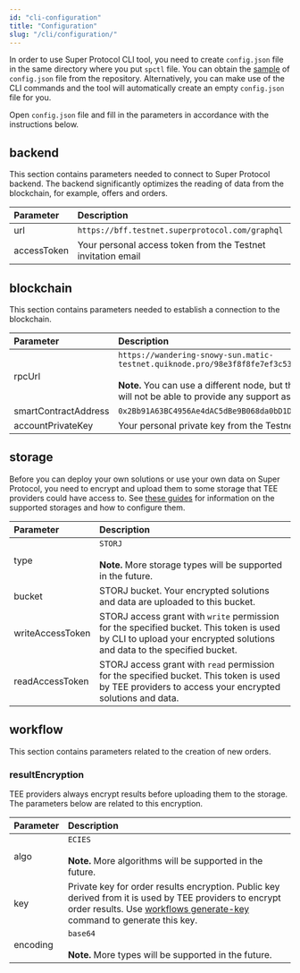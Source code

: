 ```yaml
---
id: "cli-configuration"
title: "Configuration"
slug: "/cli/configuration/"
---
```


In order to use Super Protocol CLI tool, you need to create `config.json` file in the same directory where you put `spctl` file. You can obtain the [sample](https://github.com/Super-Protocol/ctl/blob/master/config.example.json) of `config.json` file from the repository. Alternatively, you can make use of the CLI commands and the tool will automatically create an empty `config.json` file for you.

Open `config.json` file and fill in the parameters in accordance with the instructions below.

## backend

This section contains parameters needed to connect to Super Protocol backend. The backend significantly optimizes the reading of data from the blockchain, for example, offers and orders.

|**Parameter**|**Description**|
| :- | :- |
|url|`https://bff.testnet.superprotocol.com/graphql`|
|accessToken|Your personal access token from the Testnet invitation email|

## blockchain

This section contains parameters needed to establish a connection to the blockchain. 

|**Parameter**|**Description**|
| :- | :- |
|rpcUrl|`https://wandering-snowy-sun.matic-testnet.quiknode.pro/98e3f8f8fe7ef3c53743ba59fbe6fd6771638d61/`<br/><br/>**Note.** You can use a different node, but the Super Protocol team will not be able to provide any support associated with it.|
|smartContractAddress|`0x2Bb91A63BC4956Ae4dAC5dBe9B068da0bD1D035d`|
|accountPrivateKey|Your personal private key from the Testnet invitation email|

## storage

Before you can deploy your own solutions or use your own data on Super Protocol, you need to encrypt and upload them to some storage that TEE providers could have access to. See [these guides](/testnet/cli/storages) for information on the supported storages and how to configure them.

|**Parameter**|**Description**|
| :- | :- |
|type|`STORJ`<br/><br/>**Note.** More storage types will be supported in the future.|
|bucket|STORJ bucket. Your encrypted solutions and data are uploaded to this bucket.|
|writeAccessToken|STORJ access grant with `write` permission for the specified bucket. This token is used by CLI to upload your encrypted solutions and data to the specified bucket.|
|readAccessToken|STORJ access grant with `read` permission for the specified bucket. This token is used by TEE providers to access your encrypted solutions and data.|

## workflow

This section contains parameters related to the creation of new orders.

### resultEncryption

TEE providers always encrypt results before uploading them to the storage. The parameters below are related to this encryption.

|**Parameter**|**Description**|
| :- | :- |
|algo|`ECIES`<br/><br/>**Note.** More algorithms will be supported in the future.|
|key|Private key for order results encryption. Public key derived from it is used by TEE providers to encrypt order results. Use [workflows generate-key](/testnet/cli/commands/workflows/generate-key) command to generate this key.|
|encoding|`base64`<br/><br/>**Note.** More types will be supported in the future.|


